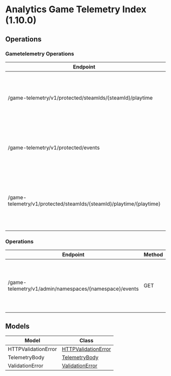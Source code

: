 [//]: # (<< Code generated. DO NOT EDIT!)

[//]: # (<< template file: accelbyte_cloud_py_codegen)

# Analytics Game Telemetry Index (1.10.0)


## Operations

### Gametelemetry Operations
| Endpoint | Method | ID | Class | Wrapper | Example |
|---|---|---|---|---|---|
| /game-telemetry/v1/protected/steamIds/{steamId}/playtime | GET | protected_get_playtime_game_telemetry_v1_protected_steamIds__steamId__playtime_get | [ProtectedGetPlaytimeGameTelemetryV1ProtectedSteamIdsSteamIdPlaytimeGet](../accelbyte_py_sdk/api/gametelemetry/operations/gametelemetry_operations/protected_get_playtime__9a0e17.py) | [protected_get_playtime_game_telemetry_v1_protected_steam_ids_steam_id_playtime_get](../accelbyte_py_sdk/api/gametelemetry/wrappers/_gametelemetry_operations.py) | [accelbyte_py_sdk_cli gametelemetry-protected-get-playtime-game-telemetry-v1-protected-steam-ids-steam-id-playtime-get](../samples/cli/accelbyte_py_sdk_cli/gametelemetry/_protected_get_playtime__9a0e17.py) |
| /game-telemetry/v1/protected/events | POST | protected_save_events_game_telemetry_v1_protected_events_post | [ProtectedSaveEventsGameTelemetryV1ProtectedEventsPost](../accelbyte_py_sdk/api/gametelemetry/operations/gametelemetry_operations/protected_save_events_g_832bbb.py) | [protected_save_events_game_telemetry_v1_protected_events_post](../accelbyte_py_sdk/api/gametelemetry/wrappers/_gametelemetry_operations.py) | [accelbyte_py_sdk_cli gametelemetry-protected-save-events-game-telemetry-v1-protected-events-post](../samples/cli/accelbyte_py_sdk_cli/gametelemetry/_protected_save_events_g_832bbb.py) |
| /game-telemetry/v1/protected/steamIds/{steamId}/playtime/{playtime} | PUT | protected_update_playtime_game_telemetry_v1_protected_steamIds__steamId__playtime__playtime__put | [ProtectedUpdatePlaytimeGameTelemetryV1ProtectedSteamIdsSteamIdPlaytimePlaytimePut](../accelbyte_py_sdk/api/gametelemetry/operations/gametelemetry_operations/protected_update_playti_4b5b85.py) | [protected_update_playtime_game_telemetry_v1_protected_steam_ids_steam_id_playtime_playtime_put](../accelbyte_py_sdk/api/gametelemetry/wrappers/_gametelemetry_operations.py) | [accelbyte_py_sdk_cli gametelemetry-protected-update-playtime-game-telemetry-v1-protected-steam-ids-steam-id-playtime-playtime-put](../samples/cli/accelbyte_py_sdk_cli/gametelemetry/_protected_update_playti_4b5b85.py) |

### Operations
| Endpoint | Method | ID | Class | Wrapper | Example |
|---|---|---|---|---|---|
| /game-telemetry/v1/admin/namespaces/{namespace}/events | GET | get_events_game_telemetry_v1_admin_namespaces__namespace__events_get | [GetEventsGameTelemetryV1AdminNamespacesNamespaceEventsGet](../accelbyte_py_sdk/api/gametelemetry/operations/operations/get_events_game_telemet_b2983d.py) | [get_events_game_telemetry_v1_admin_namespaces_namespace_events_get](../accelbyte_py_sdk/api/gametelemetry/wrappers/_operations.py) | [accelbyte_py_sdk_cli gametelemetry-get-events-game-telemetry-v1-admin-namespaces-namespace-events-get](../samples/cli/accelbyte_py_sdk_cli/gametelemetry/_get_events_game_telemet_b2983d.py) |


## Models
| Model | Class |
|---|---|
| HTTPValidationError | [HTTPValidationError](../accelbyte_py_sdk/api/gametelemetry/models/http_validation_error.py) |
| TelemetryBody | [TelemetryBody](../accelbyte_py_sdk/api/gametelemetry/models/telemetry_body.py) |
| ValidationError | [ValidationError](../accelbyte_py_sdk/api/gametelemetry/models/validation_error.py) |
